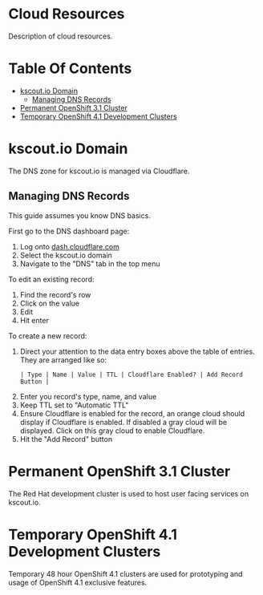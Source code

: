 # Cloud Resources
Description of cloud resources.

# Table Of Contents
- [kscout.io Domain](#kscoutio-domain)
  - [Managing DNS Records](#managing-dns-records)
- [Permanent OpenShift 3.1 Cluster](#permanent-openshift-31-cluster)
- [Temporary OpenShift 4.1 Development Clusters](#temporary-openshift-41-development-clusters)

# kscout.io Domain
The DNS zone for kscout.io is managed via Cloudflare.  

## Managing DNS Records
This guide assumes you know DNS basics.  

First go to the DNS dashboard page:

1. Log onto [dash.cloudflare.com](https://dash.cloudflare.com)
2. Select the kscout.io domain
3. Navigate to the "DNS" tab in the top menu

To edit an existing record:

1. Find the record's row
2. Click on the value
3. Edit
4. Hit enter

To create a new record:

1. Direct your attention to the data entry boxes above the table of entries.
   They are arranged like so:
   ```
   | Type | Name | Value | TTL | Cloudflare Enabled? | Add Record Button |
   ```
2. Enter you record's type, name, and value
3. Keep TTL set to "Automatic TTL"
4. Ensure Cloudflare is enabled for the record, an orange cloud should display
   if Cloudflare is enabled. If disabled a gray cloud will be displayed. Click
   on this gray cloud to enable Cloudflare.
5. Hit the "Add Record" button

# Permanent OpenShift 3.1 Cluster
The Red Hat development cluster is used to host user facing services
on kscout.io.  

# Temporary OpenShift 4.1 Development Clusters
Temporary 48 hour OpenShift 4.1 clusters are used for prototyping and usage of 
OpenShift 4.1 exclusive features.
